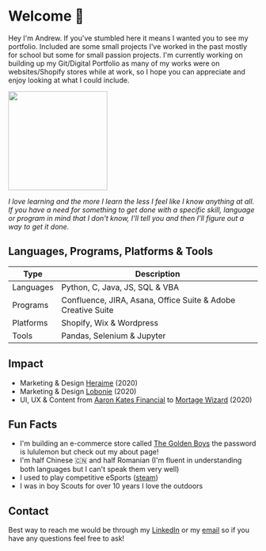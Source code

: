 # Welcome :wave:

Hey I'm Andrew. If you've stumbled here it means I wanted you to see my portfolio. Included are some small projects I've worked in the past mostly for school but some for small passion projects. I'm currently working on building up my Git/Digital Portfolio as many of my works were on websites/Shopify stores while at work, so I hope you can appreciate and enjoy looking at what I could include.

<img src="https://cdn.shopify.com/s/files/1/0469/9098/3319/files/Casual_Profile_Square.JPG?v=1615929696" width="200" height="200" border-radius="50" />

<em> I love learning and the more I learn the less I feel like I know anything at all. If you have a need for something to get done with a specific skill, language or program in mind that I don't know, I'll tell you and then I'll figure out a way to get it done. </em>

## Languages, Programs, Platforms & Tools
| Type      | Description |
| ----------- | ----------- |
| Languages | Python, C, Java, JS, SQL & VBA  |
| Programs  | Confluence, JIRA, Asana, Office Suite & Adobe Creative Suite |
| Platforms | Shopify, Wix & Wordpress | 
| Tools     | Pandas, Selenium & Jupyter |


## Impact
- Marketing & Design [Heraime](https://www.heirame.com/) (2020)
- Marketing & Design [Lobonie](https://www.lobonie.com/) (2020)
- UI, UX & Content from [Aaron Kates Financial](http://www.aaronkatesfinancial.com/) to [Mortage Wizard](https://mortgagewizard.ca/) (2020)

## Fun Facts

- I'm building an e-commerce store called [The Golden Boys](https://thegoldenboys.ca/pages/about) the password is lululemon but check out my about page! 
- I'm half Chinese &#127464;&#127475; and half Romanian (I'm fluent in understanding both languages but I can't speak them very well)
- I used to play competitive eSports ([steam](https://steamcommunity.com/id/spartinii/))
- I was in boy Scouts for over 10 years I love the outdoors

## Contact
Best way to reach me would be through my [LinkedIn](https://www.linkedin.com/in/liutiev/) or my [email](mailto:a.liutiev@gmail.com) so if you have any questions feel free to ask! 
